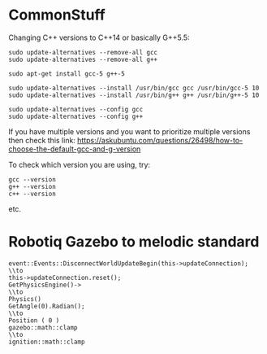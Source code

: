 # CommonStuff


Changing C++ versions to C++14 or basically G++5.5:
```
sudo update-alternatives --remove-all gcc 
sudo update-alternatives --remove-all g++

sudo apt-get install gcc-5 g++-5

sudo update-alternatives --install /usr/bin/gcc gcc /usr/bin/gcc-5 10
sudo update-alternatives --install /usr/bin/g++ g++ /usr/bin/g++-5 10

sudo update-alternatives --config gcc
sudo update-alternatives --config g++
```

If you have multiple versions and you want to prioritize multiple versions then check this link: https://askubuntu.com/questions/26498/how-to-choose-the-default-gcc-and-g-version

To check which version you are using, try:
```
gcc --version
g++ --version
c++ --version
```
etc.


# Robotiq Gazebo to melodic standard
```
event::Events::DisconnectWorldUpdateBegin(this->updateConnection);
\\to
this->updateConnection.reset();
GetPhysicsEngine()->
\\to
Physics()
GetAngle(0).Radian();
\\to
Position ( 0 )
gazebo::math::clamp
\\to
ignition::math::clamp
```
